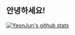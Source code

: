 ## 안녕하세요!


[![YeonJun's github stats](https://github-readme-stats.vercel.app/api?username=YeonJun-Sung)](https://github.com/anuraghazra/github-readme-stats)
